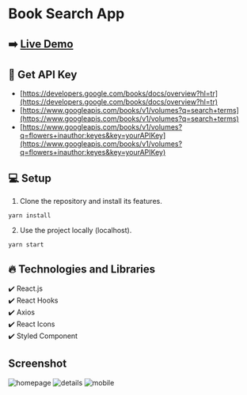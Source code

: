 # Book Search App

## ➡️ [Live Demo](https://book-search-rho.vercel.app/)

## :key: Get API Key 

- [https://developers.google.com/books/docs/overview?hl=tr](https://developers.google.com/books/docs/overview?hl=tr)
- [https://www.googleapis.com/books/v1/volumes?q=search+terms](https://www.googleapis.com/books/v1/volumes?q=search+terms)
- [https://www.googleapis.com/books/v1/volumes?q=flowers+inauthor:keyes&key=yourAPIKey](https://www.googleapis.com/books/v1/volumes?q=flowers+inauthor:keyes&key=yourAPIKey)

## :computer: Setup

1. Clone the repository and install its features.

```
yarn install
```

2. Use the project locally (localhost).

```
yarn start
```

## :fire: Technologies and Libraries

:heavy_check_mark: React.js <br />
:heavy_check_mark: React Hooks <br />
:heavy_check_mark: Axios <br />
:heavy_check_mark: React Icons <br />
:heavy_check_mark: Styled Component <br />


## Screenshot

![homepage](https://github.com/NecatiCoskuncopur/book-search/assets/85507269/cddebdc2-d395-4066-8e0b-e22efe2be689)
![details](https://github.com/NecatiCoskuncopur/book-search/assets/85507269/22055fde-92bf-40e3-980a-5d3441402fef)
![mobile](https://github.com/NecatiCoskuncopur/book-search/assets/85507269/702ad4ec-d341-437d-bc09-14294674e2b6)


